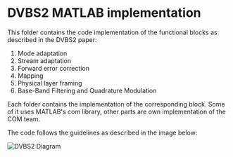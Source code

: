 # DVBS2 MATLAB implementation
This folder contains the code implementation of the functional blocks as described in the DVBS2 paper:
1. Mode adaptation
2. Stream adaptation
3. Forward error correction
4. Mapping
5. Physical layer framing
6. Base-Band Filtering and Quadrature Modulation

Each folder contains the implementation of the corresponding block. Some of it uses MATLAB's com library, other parts are own implementation of the COM team.

The code follows the guidelines as described in the image below:

![DVBS2 Diagram](src/Assets/DVBS2-Diagram.png)
